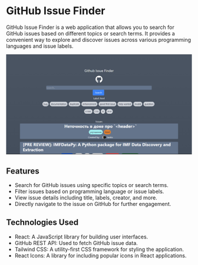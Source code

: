 # GitHub Issue Finder

GitHub Issue Finder is a web application that allows you to search for GitHub issues based on different topics or search terms. It provides a convenient way to explore and discover issues across various programming languages and issue labels.

![GitHub Issue Finder Screenshot](./src/img/screenshot.png)

## Features

- Search for GitHub issues using specific topics or search terms.
- Filter issues based on programming language or issue labels.
- View issue details including title, labels, creator, and more.
- Directly navigate to the issue on GitHub for further engagement.

## Technologies Used

- React: A JavaScript library for building user interfaces.
- GitHub REST API: Used to fetch GitHub issue data.
- Tailwind CSS: A utility-first CSS framework for styling the application.
- React Icons: A library for including popular icons in React applications.
